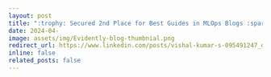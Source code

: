 ```yaml
---
layout: post
title: ":trophy: Secured 2nd Place for Best Guides in MLOps Blogs :sparkles:"
date: 2024-04-
image: assets/img/Evidently-blog-thumbnial.png
redirect_url: https://www.linkedin.com/posts/vishal-kumar-s-095491247_datascience-mlmonitoring-evidently-activity-7186317621946953728-OjCH?utm_source=share&utm_medium=member_desktop
inline: false
related_posts: false
---
```


